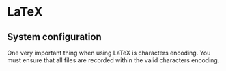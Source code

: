 # LaTeX

## System configuration

One very important thing when using LaTeX is characters encoding. You must ensure that all files are recorded within the valid characters encoding.





